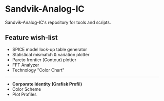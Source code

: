 # Sandvik-Analog-IC
Sandvik-Analog-IC's repository for tools and scripts.

## Feature wish-list
- SPICE model look-up table generator
- Statistical mismatch & variation plotter
- Pareto frontier (Contour) plotter
- FFT Analyzer
- Technology "Color Chart"
----
- **Corporate Identity (Grafisk Profil)**
- Color Scheme
- Plot Profiles
